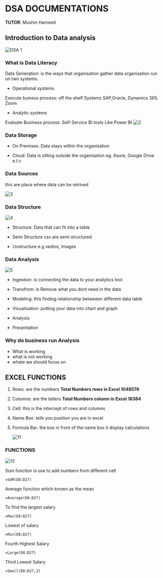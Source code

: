 # DSA DOCUMENTATIONS 
**TUTOR**: Mushin Hameed
## Introduction to Data analysis                      
![DSA 1](https://github.com/user-attachments/assets/8f1378cb-2120-46ec-9e62-ccfb1c126f84)

### What is Data Literacy


Data Generation: is the ways that organisation gather data
organisation run on two systems. 

- Operational systems

Execute buiness process: off the shelf Systems SAP,Oracle, Dynamics 365, Zoom

- Analytic systems

Evaluate Business process: Self-Service BI tools Like Power BI
![2](https://github.com/user-attachments/assets/de9d6f63-2a1a-4d8f-b094-96d4fc92094d)

### Data Storage


- On Premises: Data stays within the organisation 

- Cloud: Data is sitting outside the organisation eg. Asure, Google Drive e.t.c

### Data Sources 
this are place where data can be retrived 

![3](https://github.com/user-attachments/assets/ea6d9217-2bb4-4f0b-bb82-8405305daab2)


### Data Structure 

![4](https://github.com/user-attachments/assets/3d7e01ed-6482-4754-a4aa-563cf9a2101c)


- Structure: Data that can fit into a table

- Semi Structure csv are semi structured 

- Unstructure e.g vedios, Images 

### Data Analysis 
![5](https://github.com/user-attachments/assets/0cb1ee28-1b2a-4505-a97f-504ec003137e)


- Ingestion: is connecting the data to your analytics tool

- Transfrom: is Remove what you dont need in the data 

- Modeling: this finding relationship betweeen different data table 

- Visualisation: putting your data into chart and graph

- Analysis

- Presentation 

### Why do business run Analysis

- What is working
- what is not working
- whate we should focus on


## EXCEL FUNCTIONS

1. Rows: are the numbers **Total Numbers rows in Excel 1048576**

2. Columns: are the latters **Total Numbers column in Excel 16384**

3. Cell: this is the intercept of rows and columns 

4. Name Box: tells you position you are in excel 

5. Formula Bar: the box in front of the name box it display calculations

   ![11](https://github.com/user-attachments/assets/b27fe011-7d3f-4d9b-b1ed-63d92a36b351)

### FUNCTIONS 


![13](https://github.com/user-attachments/assets/1316f6e5-7daa-45af-b9c4-faaa8d26267d)

Sum function is use to add numbers from different cell
```
=SUM(D8:D27)
```

Average function which known as the mean 
```
=Average(D8:D27)
```

To find the largest salary
```
=Max(D8:D27)
```

Lowest of salary
```
=Min(D8:D27)
```

Fourth Highest Salary
```
=Large(D8:D27)
```

Third Lowest Salary
```
=Small(D8:D27,3)
```


















